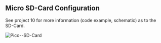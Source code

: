 ## Micro SD-Card Configuration

See project 10 for more information (code example, schematic) as to the SD-Card.

![Pico--SD-Card](https://github.com/Florian-Wilhelm/Raspberry-Pi/assets/77980708/10ef905c-a06a-4749-8ee7-7e512b166b9d)
